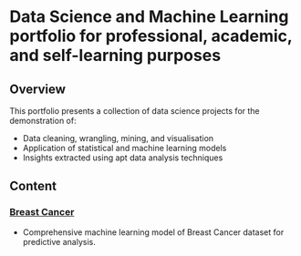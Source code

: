 # Data Science and Machine Learning portfolio for professional, academic, and self-learning purposes 

## Overview

This portfolio presents a collection of data science projects for the demonstration of:

- Data cleaning, wrangling, mining, and visualisation
- Application of statistical and machine learning models
- Insights extracted using apt data analysis techniques

## Content

### [Breast Cancer](Breast_Cancer_Exploration.ipynb)
- Comprehensive machine learning model of Breast Cancer dataset for predictive analysis.
  
